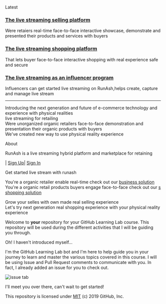 Latest<br>
### [The live streaming selling platform](https://runash.github.io/runash-blog/2022/02/28/latest.html)
Were retaiers real-time face-to-face interactive showcase, demonstrate 
and presented their products and services with buyers
### [The live streaming shopping platform](https://)
That lets buyer face-to-face interactive shopping with real experience
safe and secure 
### [The live streaming as an influencer program](https://)
Influencers can get started live streaming on RunAsh,helps create, capture 
and manage live stream 

--- 
Introducing the next generation and future of e-commerce technology and experience with physical realities<br>
live streaming for retailing<br>
Were unorganized organic retailers face-to-face demonstration and presentation their organic products with buyers<br>
We've created new way to use physical reality experience 

About 

RunAsh is a live streaming hybrid platform and marketplace for retaining 

| [Sign Up](https://)| [Sign In](https://) 

Get started live stream with runash 

You're a organic retailer enable real-time check out our [business solution](https://)<br>
You're a organic retail products buyers engage face-to-face check out our [s shopping solution](https://)

Grow your selles with own made real selling experience<br>
Let's try next generation real shopping experience with your physical reality experience




Welcome to **your** repository for your GitHub Learning Lab course. This repository will be used during the different activities that I will be guiding you through. 

Oh! I haven't introduced myself...

I'm the GitHub Learning Lab bot and I'm here to help guide you in your journey to learn and master the various topics covered in this course. I will be using Issue and Pull Request comments to communicate with you. In fact, I already added an issue for you to check out.

![issue tab](https://lab.github.com/public/images/issue_tab.png)

I'll meet you over there, can't wait to get started!

This repository is licensed under [MIT](../LICENSE) (c) 2019 GitHub, Inc.
